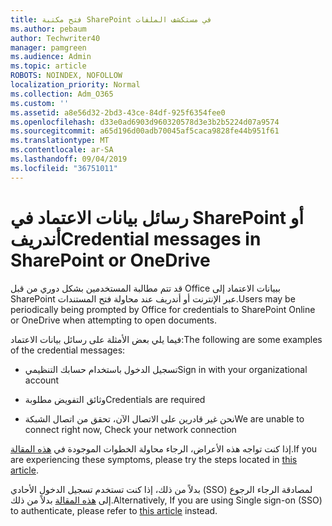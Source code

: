 ```yaml
---
title: فتح مكتبة SharePoint في مستكشف الملفات
ms.author: pebaum
author: Techwriter40
manager: pamgreen
ms.audience: Admin
ms.topic: article
ROBOTS: NOINDEX, NOFOLLOW
localization_priority: Normal
ms.collection: Adm_O365
ms.custom: ''
ms.assetid: a8e56d32-2bd3-43ce-84df-925f6354fee0
ms.openlocfilehash: d33e0ad6903d960320578d3e3b2b5224d07a9574
ms.sourcegitcommit: a65d196d00adb70045af5caca9828fe44b951f61
ms.translationtype: MT
ms.contentlocale: ar-SA
ms.lasthandoff: 09/04/2019
ms.locfileid: "36751011"
---
```

# <a name="credential-messages-in-sharepoint-or-onedrive"></a><span data-ttu-id="b1bef-102">رسائل بيانات الاعتماد في SharePoint أو أندريف</span><span class="sxs-lookup"><span data-stu-id="b1bef-102">Credential messages in SharePoint or OneDrive</span></span>

<span data-ttu-id="b1bef-103">قد تتم مطالبة المستخدمين بشكل دوري من قبل Office ببيانات الاعتماد إلى SharePoint عبر الإنترنت أو أندريف عند محاولة فتح المستندات.</span><span class="sxs-lookup"><span data-stu-id="b1bef-103">Users may be periodically being prompted by Office for credentials to SharePoint Online or OneDrive when attempting to open documents.</span></span>

<span data-ttu-id="b1bef-104">فيما يلي بعض الأمثلة على رسائل بيانات الاعتماد:</span><span class="sxs-lookup"><span data-stu-id="b1bef-104">The following are some examples of the credential messages:</span></span>

- <span data-ttu-id="b1bef-105">تسجيل الدخول باستخدام حسابك التنظيمي</span><span class="sxs-lookup"><span data-stu-id="b1bef-105">Sign in with your organizational account</span></span>

- <span data-ttu-id="b1bef-106">وثائق التفويض مطلوبة</span><span class="sxs-lookup"><span data-stu-id="b1bef-106">Credentials are required</span></span>

- <span data-ttu-id="b1bef-107">نحن غير قادرين على الاتصال الآن، تحقق من اتصال الشبكة</span><span class="sxs-lookup"><span data-stu-id="b1bef-107">We are unable to connect right now, Check your network connection</span></span>

<span data-ttu-id="b1bef-108">إذا كنت تواجه هذه الأعراض، الرجاء محاولة الخطوات الموجودة في [هذه المقالة](https://support.microsoft.com/help/2913639/office-applications-periodically-prompt-for-credentials-to-sharepoint).</span><span class="sxs-lookup"><span data-stu-id="b1bef-108">If you are experiencing these symptoms, please try the steps located in [this article](https://support.microsoft.com/help/2913639/office-applications-periodically-prompt-for-credentials-to-sharepoint).</span></span>

<span data-ttu-id="b1bef-109">بدلاً من ذلك، إذا كنت تستخدم تسجيل الدخول الأحادي (SSO) لمصادقة الرجاء الرجوع إلى [هذه المقالة](https://support.microsoft.com/help/4025962/cant-sign-in-after-update-to-office-2016-build-16-0-7967-on-windows-10) بدلاً من ذلك.</span><span class="sxs-lookup"><span data-stu-id="b1bef-109">Alternatively, If you are using Single sign-on (SSO) to authenticate, please refer to [this article](https://support.microsoft.com/help/4025962/cant-sign-in-after-update-to-office-2016-build-16-0-7967-on-windows-10) instead.</span></span>


